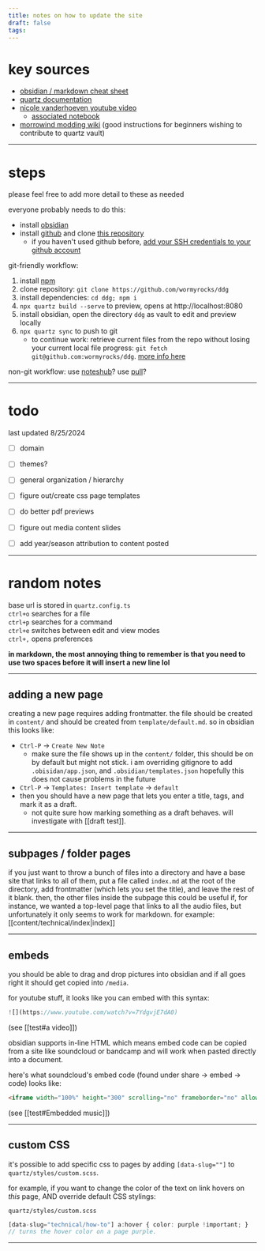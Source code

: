 ```yaml
---
title: notes on how to update the site
draft: false
tags:
---
```

# key sources
* [obsidian / markdown cheat sheet](https://publish-01.obsidian.md/access/09cfa50ec31c0f01873549787f02a7e0/assets/Markdown%20Cheat%20Sheet.pdf)
* [quartz documentation](https://quartz.jzhao.xyz/authoring-content)
* [nicole vanderhoeven youtube video](https://www.youtube.com/watch?v=6s6DT1yN4dw)
	* [associated notebook](https://notes.nicolevanderhoeven.com/How+to+publish+Obsidian+notes+with+Quartz+on+GitHub+Pages)
* [morrowind modding wiki](https://morrowind-modding.github.io/contributing/how-to-contribute) (good instructions for beginners wishing to contribute to quartz vault)

---

# steps
please feel free to add more detail to these as needed

everyone probably needs to do this:
* install [obsidian](https://obsidian.md/)
* install [github](https://docs.github.com/en/desktop/installing-and-authenticating-to-github-desktop/installing-github-desktop) and clone [this repository](https://github.com/wormyrocks/ddg)
	* if you haven't used github before, [add your SSH credentials to your github account](https://docs.github.com/en/authentication/connecting-to-github-with-ssh/adding-a-new-ssh-key-to-your-github-account)

git-friendly workflow:
1. install [npm](https://docs.npmjs.com/downloading-and-installing-node-js-and-npm#using-a-node-installer-to-install-nodejs-and-npm)
2. clone repository: `git clone https://github.com/wormyrocks/ddg`
3. install dependencies: `cd ddg; npm i`
4. `npx quartz build --serve` to preview, opens at http://localhost:8080
5. install obsidian, open the directory `ddg` as vault to edit and preview locally
6. `npx quartz sync` to push to git
	- to continue work: retrieve current files from the repo without losing your current local file progress: `git fetch git@github.com:wormyrocks/ddg`. [more info here](https://docs.github.com/en/get-started/using-git/getting-changes-from-a-remote-repository)

non-git workflow:
use [noteshub](https://about.noteshub.app/)?
use [pull](https://github.com/apps/pull)?

----
# todo
last updated 8/25/2024 
- [ ] domain
- [ ] themes?
- [ ] general organization / hierarchy 
- [ ] figure out/create css page templates 
- [ ] do better pdf previews 
- [ ] figure out media content slides 
- [ ] add year/season attribution to content posted 


----
# random notes

base url is stored in `quartz.config.ts`  
`ctrl+o` searches for a file  
`ctrl+p` searches for a command  
`ctrl+e` switches between edit and view modes  
`ctrl+,` opens preferences  

**in markdown, the most annoying thing to remember is that you need to use two spaces before it will insert a new line lol**

----

## adding a new page

creating a new page requires adding frontmatter. the file should be created in `content/` and should be created from `template/default.md`. so in obsidian this looks like:
* `Ctrl-P` -> `Create New Note`
	* make sure the file shows up in the `content/` folder, this should be on by default but might not stick. i am overriding gitignore to add `.obisidan/app.json`, and `.obsidian/templates.json` hopefully this does not cause problems in the future
* `Ctrl-P` -> `Templates: Insert template` -> `default`
* then you should have a new page that lets you enter a title, tags, and mark it as a draft.
	* not quite sure how marking something as a draft behaves. will investigate with [[draft test]].

----

## subpages / folder pages

if you just want to throw a bunch of files into a directory and have a base site that links to all of them, put a file called `index.md` at the root of the directory, add frontmatter (which lets you set the title), and leave the rest of it blank.
then, the other files inside the subpage
this could be useful if, for instance, we wanted a top-level page that links to all the audio files, but unfortunately it only seems to work for markdown.
for example: [[content/technical/index|index]]

----

## embeds

you should be able to drag and drop pictures into obsidian and if all goes right it should get copied into `/media`.

for youtube stuff, it looks like you can embed with this syntax:

```ts
![](https://www.youtube.com/watch?v=7YdgvjE7dA0)
```

(see [[test#a video]])

obsidian supports in-line HTML which means embed code can be copied from a site like soundcloud or bandcamp and will work when pasted directly into a document.

here's what soundcloud's embed code (found under share -> embed -> code) looks like: 

```html
<iframe width="100%" height="300" scrolling="no" frameborder="no" allow="autoplay" src="https://w.soundcloud.com/player/?url=https%3A//api.soundcloud.com/tracks/1511945842&color=%23ff5500&auto_play=false&hide_related=false&show_comments=true&show_user=true&show_reposts=false&show_teaser=true&visual=true"></iframe><div style="font-size: 10px; color: #cccccc;line-break: anywhere;word-break: normal;overflow: hidden;white-space: nowrap;text-overflow: ellipsis; font-family: Interstate,Lucida Grande,Lucida Sans Unicode,Lucida Sans,Garuda,Verdana,Tahoma,sans-serif;font-weight: 100;"><a href="https://soundcloud.com/dannn" title="DANNN​" target="_blank" style="color: #cccccc; text-decoration: none;">DANNN​</a> · <a href="https://soundcloud.com/dannn/spectral" title="Spectral" target="_blank" style="color: #cccccc; text-decoration: none;">Spectral</a></div>
```

(see [[test#Embedded music]])

---

## custom CSS

it's possible to add specific css to pages by adding `[data-slug=""]` to  `quartz/styles/custom.scss`. 

for example, if you want to change the color of the text on link hovers on *this* page, AND override default CSS stylings:

`quartz/styles/custom.scss`

```ts
[data-slug="technical/how-to"] a:hover { color: purple !important; } 
// turns the hover color on a page purple.
```

---

## 